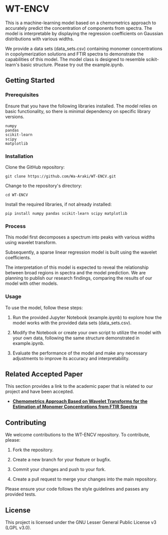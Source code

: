 # WT-ENCV
This is a machine-learning model based on a chemometrics approach to accurately predict the concentration of components from spectra. The model is interpretable by displaying the regression coefficients on Gaussian distributions with various widths.

We provide a data sets (data_sets.csv) containing monomer concentrations in copolymerization solutions and FTIR spectra to demonstrate the capabilities of this model. The model class is designed to resemble scikit-learn's basic structure. Please try out the example.ipynb.

## Getting Started
### Prerequisites
Ensure that you have the following libraries installed. The model relies on basic functionality, so there is minimal dependency on specific library versions.

```
numpy
pandas
scikit-learn
scipy
matplotlib
```

### Installation
Clone the GitHub repository:

```
git clone https://github.com/Wa-Araki/WT-ENCV.git
```

Change to the repository's directory:
```
cd WT-ENCV
```
Install the required libraries, if not already installed:

```
pip install numpy pandas scikit-learn scipy matplotlib
```

### Process
This model first decomposes a spectrum into peaks with various widths using wavelet transform.

Subsequently, a sparse linear regression model is built using the wavelet coefficients.

The interpretation of this model is expected to reveal the relationship between broad regions in spectra and the model prediction. We are planning to publish our research findings, comparing the results of our model with other models.

### Usage
To use the model, follow these steps:

1. Run the provided Jupyter Notebook (example.ipynb) to explore how the model works with the provided data sets (data_sets.csv).

2. Modify the Notebook or create your own script to utilize the model with your own data, following the same structure demonstrated in example.ipynb.

3. Evaluate the performance of the model and make any necessary adjustments to improve its accuracy and interpretability.


## Related Accepted Paper
This section provides a link to the academic paper that is related to our project and have been accepted.

- [**Chemometrics Approach Based on Wavelet Transforms for the Estimation of Monomer Concentrations from FTIR Spectra**](https://pubs.acs.org/doi/10.1021/acsomega.3c01515)

## Contributing
We welcome contributions to the WT-ENCV repository. To contribute, please:

1. Fork the repository.

2. Create a new branch for your feature or bugfix.

3. Commit your changes and push to your fork.

4. Create a pull request to merge your changes into the main repository.

Please ensure your code follows the style guidelines and passes any provided tests.

## License
This project is licensed under the GNU Lesser General Public License v3 (LGPL v3.0).
